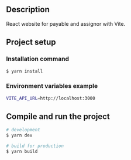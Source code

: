 ## Description

React website for payable and assignor with Vite.

## Project setup

### Installation command

```bash
$ yarn install
```

### Environment variables example

```bash
VITE_API_URL=http://localhost:3000
```

## Compile and run the project

```bash
# development
$ yarn dev

# build for production
$ yarn build
```
